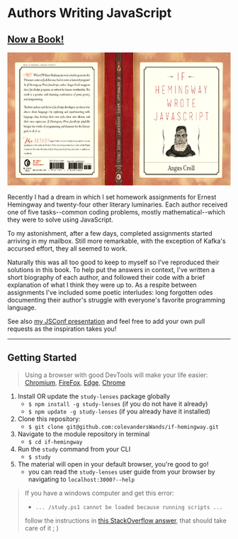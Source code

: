# Authors Writing JavaScript

## [Now a Book!](http://anguscroll.com/hemingway)

<a href="http://anguscroll.com/hemingway/"><img src="./assets/book.jpeg" height="300px"></a>

Recently I had a dream in which I set homework assignments for Ernest Hemingway and twenty-four other literary luminaries. Each author received one of five tasks--common coding problems, mostly mathematical--which they were to solve using JavaScript.

To my astonishment, after a few days, completed assignments started arriving in my mailbox. Still more remarkable, with the exception of Kafka's accursed effort, they all seemed to work.

Naturally this was all too good to keep to myself so I've reproduced their solutions in this book. To help put the answers in context, I've written a short biography of each author, and followed their code with a brief explanation of what I think they were up to. As a respite between assignments I've included some poetic interludes: long forgotten odes documenting their author's struggle with everyone's favorite programming language.

See also [my JSConf presentation](https://speakerdeck.com/anguscroll/javascript-is-literature-is-javascript) and feel free to add your own pull requests as the inspiration takes you!

---

## Getting Started

> Using a browser with good DevTools will make your life easier: [Chromium](http://www.chromium.org/getting-involved/download-chromium), [FireFox](https://www.mozilla.org/en-US/firefox/new/), [Edge](https://www.microsoft.com/edge), [Chrome](https://www.google.com/chrome/)

1. Install OR update the `study-lenses` package globally
   - `$ npm install -g study-lenses` (if you do not have it already)
   - `$ npm update -g study-lenses` (if you already have it installed)
2. Clone this repository:
   - `$ git clone git@github.com:colevandersWands/if-hemingway.git`
3. Navigate to the module repository in terminal
   - `$ cd if-hemingway`
4. Run the `study` command from your CLI
   - `$ study`
5. The material will open in your default browser, you're good to go!
   - you can read the `study-lenses` user guide from your browser by navigating to `localhost:3000?--help`

> If you have a windows computer and get this error:
>
> - `... /study.ps1 cannot be loaded because running scripts ...`
>
> follow the instructions in [this StackOverflow answer](https://stackoverflow.com/a/63424744), that should take care of it ; )
